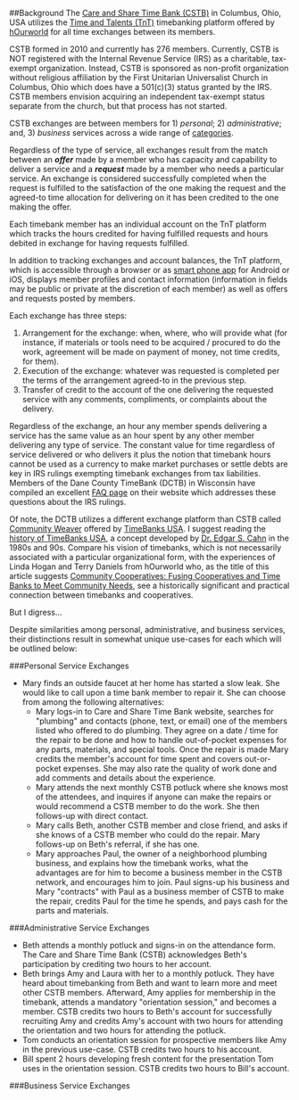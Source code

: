 ##Background
The [Care and Share Time Bank (CSTB)](https://www.hourworld.org/bank/?hw=1057) in Columbus, Ohio, USA utilizes the [Time and Talents (TnT)](http://hourworld.org/_TimeAndTalents.htm) timebanking platform offered by [hOurworld](http://hourworld.org/index.htm) for all time exchanges between its members.

CSTB formed in 2010 and currently has 276 members.  Currently, CSTB is NOT registered with the Internal Revenue Service (IRS) as a charitable, tax-exempt organization.  Instead, CSTB is sponsored as non-profit organization without religious affiliation by the First Unitarian Universalist Church in Columbus, Ohio which does have a 501(c)(3) status granted by the IRS.  CSTB members envision acquiring an independent tax-exempt status separate from the church, but that process has not started.

CSTB exchanges are between members for 1) _personal_; 2) _administrative_; and, 3) _business_ services across a wide range of [categories](https://github.com/stevebosserman/valueflows/blob/master/use-cases/CSTB%20Service%20Categories%20and%20Services-09Apr2016.pdf).  

Regardless of the type of service, all exchanges result from the match between an **_offer_** made by a member who has capacity and capability to deliver a service and a **_request_** made by a member who needs a particular service.  An exchange is considered successfully completed when the request is fulfilled to the satisfaction of the one making the request and the agreed-to time allocation for delivering on it has been credited to the one making the offer. 

Each timebank member has an individual account on the TnT platform which tracks the hours credited for having fulfilled requests and hours debited in exchange for having requests fulfilled.  

In addition to tracking exchanges and account balances, the TnT platform, which is accessible through a browser or as [smart phone app](https://hourworld.org/_MobileAPI.htm) for Android or iOS, displays member profiles and contact information (information in fields may be public or private at the discretion of each member) as well as offers and requests posted by members.

Each exchange has three steps:

1. Arrangement for the exchange: when, where, who will provide what (for instance, if materials or tools need to be acquired / procured to do the work, agreement will be made on payment of money, not time credits, for them).
2. Execution of the exchange: whatever was requested is completed per the terms of the arrangement agreed-to in the previous step.
3. Transfer of credit to the account of the one delivering the requested service with any comments, compliments, or complaints about the delivery.

Regardless of the exchange, an hour any member spends delivering a service has the same value as an hour spent by any other member delivering any type of service.  The constant value for time regardless of service delivered or who delivers it plus the notion that timebank hours cannot be used as a currency to make market purchases or settle debts are key in IRS rulings exempting timebank exchanges from tax liabilities.  Members of the Dane County TimeBank (DCTB) in Wisconsin have compiled an excellent [FAQ page](http://danecountytimebank.org/faq) on their website which addresses these questions about the IRS rulings.  

Of note, the DCTB utilizes a different exchange platform than CSTB called [Community Weaver](http://timebanks.org/get-started/community-weaver/) offered by [TimeBanks USA](http://timebanks.org/).  I suggest reading the [history of TimeBanks USA](http://timebanks.org/about/), a concept developed by [Dr. Edgar S. Cahn](https://en.wikipedia.org/wiki/Edgar_S._Cahn) in the 1980s and 90s.  Compare his vision of timebanks, which is not necessarily associated with a particular organizational form, with the experiences of Linda Hogan and Terry Daniels from hOurworld who, as the title of this article suggests [Community Cooperatives: Fusing Cooperatives and Time Banks to Meet Community Needs](http://www.geo.coop/story/community-cooperatives), see a historically significant and practical connection between timebanks and cooperatives.

But I digress...

Despite similarities among personal, administrative, and business services, their distinctions result in somewhat unique use-cases for each which will be outlined below:

###Personal Service Exchanges

* Mary finds an outside faucet at her home has started a slow leak.  She would like to call upon a time bank member to repair it.  She can choose from among the following alternatives:
	* Mary logs-in to Care and Share Time Bank website, searches for "plumbing" and contacts (phone, text, or email) one of the members listed who offered to do plumbing.  They agree on a date / time for the repair to be done and how to handle out-of-pocket expenses for any parts, materials, and special tools.  Once the repair is made Mary credits the member's account for time spent and covers out-or-pocket expenses.  She may also rate the quality of work done and add comments and details about the experience.
	* Mary attends the next monthly CSTB potluck where she knows most of the attendees, and inquires if anyone can make the repairs or would recommend a CSTB member to do the work.  She then follows-up with direct contact.
	* Mary calls Beth, another CSTB member and close friend, and asks if she knows of a CSTB member who could do the repair.  Mary follows-up on Beth's referral, if she has one.
	* Mary approaches Paul, the owner of a neighborhood plumbing business, and explains how the timebank works, what the advantages are for him to become a business member in the CSTB network, and encourages him to join.  Paul signs-up his business and Mary "contracts" with Paul as a business member of CSTB to make the repair, credits Paul for the time he spends, and pays cash for the parts and materials.

###Administrative Service Exchanges

* Beth attends a monthly potluck and signs-in on the attendance form.  The Care and Share Time Bank (CSTB) acknowledges Beth's participation by crediting two hours to her account.
* Beth brings Amy and Laura with her to a monthly potluck.  They have heard about timebanking from Beth and want to learn more and meet other CSTB members.  Afterward, Amy applies for membership in the timebank, attends a mandatory "orientation session," and becomes a member.  CSTB credits two hours to Beth's account for successfully recruiting Amy and credits Amy's account with two hours for attending the orientation and two hours for attending the potluck.
* Tom conducts an orientation session for prospective members like Amy in the previous use-case.  CSTB credits two hours to his account.
* Bill spent 2 hours developing fresh content for the presentation Tom uses in the orientation session.  CSTB credits two hours to Bill's account.

###Business Service Exchanges
